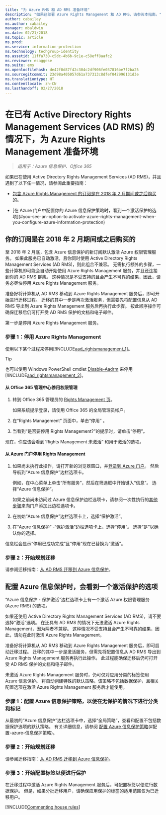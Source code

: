 ```yaml
---
title: "为 Azure RMS 和 AD RMS 准备环境"
description: "如果已部署 Azure Rights Management 和 AD RMS，请参阅本指南。"
author: cabailey
ms.author: cabailey
manager: mbaldwin
ms.date: 02/21/2018
ms.topic: article
ms.prod: 
ms.service: information-protection
ms.technology: techgroup-identity
ms.assetid: 11ffa730-c5dc-4b6b-9c1e-c58eff8aafc2
ms.reviewer: esaggese
ms.suite: ems
ms.openlocfilehash: de42f0d87f42c304c2df906fe037816be7f2ba25
ms.sourcegitcommit: 23d98a405057d61a737313c8dfef042996131d3e
ms.translationtype: HT
ms.contentlocale: zh-CN
ms.lasthandoff: 02/27/2018
---
```

# <a name="preparing-the-environment-for-azure-rights-management-when-you-also-have-active-directory-rights-management-services-ad-rms"></a>在已有 Active Directory Rights Management Services (AD RMS) 的情况下，为 Azure Rights Management 准备环境

>*适用于：Azure 信息保护、Office 365*

如果已在使用 Active Directory Rights Management Services (AD RMS)，并且遇到了以下任一情况，请参阅此重要指南：

- [包含 Azure Rights Management 的订阅是在 2018 年 2 月期间或之后购买的](#your-subscription-was-purchased-during-or-after-february-2018)。

- [在 Azure 门户中配置你的 Azure 信息保护策略时，看到一个激活保护的选项](#you-see-an-option-to activate-azure-rights-management-when-you-configure-azure-information-protection)

## <a name="your-subscription-was-purchased-during-or-after-february-2018"></a>你的订阅是在 2018 年 2 月期间或之后购买的

至 2018 年 2 月底，包含 Azure 信息保护的新订阅默认激活 Azure 权限管理服务。 如果此服务已自动激活，且你同时使用 Active Directory Rights Management Services (AD RMS)，则此组合不兼容。 无需执行额外的步骤，一些计算机即可能会自动开始使用 Azure Rights Management 服务，并且还连接到你的 AD RMS 群集。 这种情况是不受支持的且会产生不可靠的结果，因此，请务必尽快停用 Azure Rights Management 服务。 

准备好将计算机从 AD RMS 移动到 Azure Rights Management 服务后，即可开始进行迁移过程。 迁移的其中一步是再次激活服务，但需要先将配置信息从 AD RMS 导出到 Azure Rights Management 服务后再执行此步骤。 按此顺序操作可确保迁移后仍可打开受 AD RMS 保护的文档和电子邮件。

第一步是停用 Azure Rights Management 服务。

### <a name="step-1-deactivate-azure-rights-management"></a>步骤 1：停用 Azure Rights Management
使用以下某个过程来停用[!INCLUDE[aad_rightsmanagement_1](../includes/aad_rightsmanagement_1_md.md)]。

> [!TIP]
> 也可以使用 Windows PowerShell cmdlet [Disable-Aadrm](http://msdn.microsoft.com/library/windowsazure/dn629422.aspx) 来停用 [!INCLUDE[aad_rightsmanagement_2](../includes/aad_rightsmanagement_2_md.md)]。

#### <a name="to-deactivate-rights-management-from-the-office-365-admin-center"></a>从 Office 365 管理中心停用权限管理

1. 转到 Office 365 管理员的 [Rights Management 页](https://account.activedirectory.windowsazure.com/RmsOnline/Manage.aspx)。
    
    如果系统提示登录，请使用 Office 365 的全局管理员帐户。

2. 在“Rights Management”  页面中，单击“停用” 。

3.  当看到“是否要停用 Rights Management?”的提示时，请单击“停用”。

现在，你应该会看到“Rights Management 未激活”  和用于激活的选项。

#### <a name="to-deactivate-rights-management-from-the-azure-portal"></a>从 Azure 门户停用 Rights Management

1. 如果尚未执行此操作，请打开新的浏览器窗口，并[登录到 Azure 门户](configure-policy.md#signing-in-to-the-azure-portal)。 然后导航到“Azure 信息保护”边栏选项卡。
    
    例如，在中心菜单上单击“所有服务”，然后在筛选框中开始键入“信息”。 选择“Azure 信息保护”。
    
    如果之前尚未访问过 Azure 信息保护边栏选项卡，请参阅一次性执行的[其他步骤](configure-policy.md#to-access-the-azure-information-protection-blade-for-the-first-time)来向门户添加此边栏选项卡。

2. 在初始“Azure 信息保护”边栏选项卡上，选择“保护激活”。 

3.  在“Azure 信息保护” -“保护激活”边栏选项卡上，选择“停用”。 选择“是”以确认你的选择。

信息栏会显示“停用已成功完成”且“停用”现在已替换为“激活”。 

### <a name="step-2-start-planning-for-migration"></a>步骤 2：开始规划迁移

请参阅迁移指南：[从 AD RMS 迁移到 Azure 信息保护](../plan-design/migrate-from-ad-rms-to-azure-rms.md)。

## <a name="you-see-an-option-to-activate-protection-when-you-configure-azure-information-protection"></a>配置 Azure 信息保护时，会看到一个激活保护的选项

“Azure 信息保护 - 保护激活”边栏选项卡上有一个激活 Azure 权限管理服务 (Azure RMS) 的选项。  

如果还使用 Active Directory Rights Management Services (AD RMS)，请不要选择“激活”选项。 在还具有 AD RMS 的情况下无法激活 Azure Rights Management，因为两者不兼容。 这种情况不受支持且会产生不可靠的结果，因此，请勿在此时激活 Azure Rights Management。  

准备好将计算机从 AD RMS 移动到 Azure Rights Management 服务后，即可启动迁移过程。 迁移的其中一步是激活服务，但需先将配置信息从 AD RMS 导出到 Azure Rights Management 服务再执行此操作。 此过程能确保迁移后仍可打开受 AD RMS 保护的文档和电子邮件。 

未激活 Azure Rights Management 服务时，仍可仅对应用分类的标签使用 Azure 信息保护。 将自动创建特殊的默认策略，该策略不包括数据保护，且相关配置选项在激活 Azure Rights Management 服务后才能使用。

### <a name="step-1-configure-your-azure-information-protection-policy-for-classification-and-labeling---without-protection"></a>步骤 1：配置 Azure 信息保护策略，以便在无保护的情况下进行分类和标记

从最初的“Azure 信息保护”边栏选项卡中，选择“全局策略”，查看和配置不包括数据保护选项的默认策略。 有关详细信息，请参阅 [配置 Azure 信息保护策略](configure-policy.md)(#配置-azure-信息保护策略)。

### <a name="step-2-start-planning-for-migration"></a>步骤 2：开始规划迁移

请参阅迁移指南：[从 AD RMS 迁移到 Azure 信息保护](../plan-design/migrate-from-ad-rms-to-azure-rms.md)。

### <a name="step-3-start-to-configure-labels-for-protection"></a>步骤 3：开始配置标签以便进行保护

在迁移过程中激活 Azure Rights Management 服务后，可配置标签以便进行数据保护。 但是，如果分批迁移用户，请确保应用保护的标签的适用范围仅为已迁移用户。

[!INCLUDE[Commenting house rules](../includes/houserules.md)]

